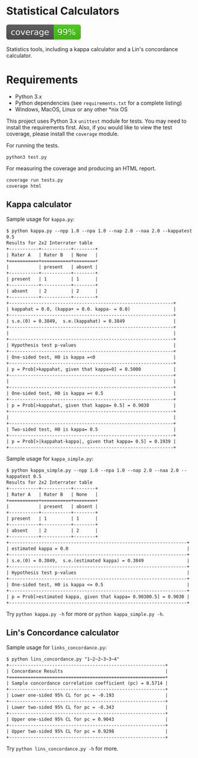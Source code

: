 # Statistical Calculators

![coverage-badge](coverage.svg)

Statistics tools, including a kappa calculator and a Lin's concordance calculator.

# Requirements

* Python 3.x
* Python dependencies (see `requirements.txt` for a complete listing)
* Windows, MacOS, Linux or any other *nix OS

This project uses Python 3.x `unittest` module for tests. You may need to install the
requirements first. Also, if you would like to view the test coverage, please
install the `coverage` module.

For running the tests.

```shell
python3 test.py
```

For measuring the coverage and producing an HTML report.

```shell
coverage run tests.py
coverage html
```

## Kappa calculator

Sample usage for `kappa.py`:

```shell
$ python kappa.py --npp 1.0 --npa 1.0 --nap 2.0 --naa 2.0 --kappatest 0.5
Results for 2x2 Interrater table
+-----------+-----------+--------+
| Rater A   | Rater B   | None   |
+===========+===========+========+
|           | present   | absent |
+-----------+-----------+--------+
| present   | 1         | 1      |
+-----------+-----------+--------+
| absent    | 2         | 2      |
+-----------+-----------+--------+
+-------------------------------------------------------------+
| kappahat = 0.0, (kappa+ = 0.0. kappa- = 0.0)                |
+-------------------------------------------------------------+
| s.e.(0) = 0.3849,  s.e.(kappahat) = 0.3849                  |
+-------------------------------------------------------------+
|                                                             |
+-------------------------------------------------------------+
| Hypothesis test p-values                                    |
+-------------------------------------------------------------+
| One-sided test, H0 is kappa =<0                             |
+-------------------------------------------------------------+
| p = Prob[>kappahat, given that kappa=0] = 0.5000            |
+-------------------------------------------------------------+
|                                                             |
+-------------------------------------------------------------+
| One-sided test, H0 is kappa =< 0.5                          |
+-------------------------------------------------------------+
| p = Prob[>kappahat, given that kappa= 0.5] = 0.9030         |
+-------------------------------------------------------------+
|                                                             |
+-------------------------------------------------------------+
| Two-sided test, H0 is kappa= 0.5                            |
+-------------------------------------------------------------+
| p = Prob[>|kappahat-kappa|, given that kappa= 0.5] = 0.1939 |
+-------------------------------------------------------------+
```

Sample usage for `kappa_simple.py`:

```shell
$ python kappa_simple.py --npp 1.0 --npa 1.0 --nap 2.0 --naa 2.0 --kappatest 0.5
Results for 2x2 Interrater table
+-----------+-----------+--------+
| Rater A   | Rater B   | None   |
+===========+===========+========+
|           | present   | absent |
+-----------+-----------+--------+
| present   | 1         | 1      |
+-----------+-----------+--------+
| absent    | 2         | 2      |
+-----------+-----------+--------+
+------------------------------------------------------------------+
| estimated kappa = 0.0                                            |
+------------------------------------------------------------------+
| s.e.(0) = 0.3849,  s.e.(estimated kappa) = 0.3849                |
+------------------------------------------------------------------+
| Hypothesis test p-values                                         |
+------------------------------------------------------------------+
| One-sided test, H0 is kappa <= 0.5                               |
+------------------------------------------------------------------+
| p = Prob[>estimated kappa, given that kappa= 0.90300.5] = 0.9030 |
+------------------------------------------------------------------+
```

Try `python kappa.py -h` for more or `python kappa_simple.py -h`.

## Lin's Concordance calculator

Sample usage for `links_concordance.py`:

```shell
$ python lins_concordance.py "1~2~2~3~3~4"
+----------------------------------------------------------+
| Concordance Results                                      |
+==========================================================+
| Sample concordance correlation coefficient (pc) = 0.5714 |
+----------------------------------------------------------+
| Lower one-sided 95% CL for pc = -0.193                   |
+----------------------------------------------------------+
| Lower two-sided 95% CL for pc = -0.343                   |
+----------------------------------------------------------+
| Upper one-sided 95% CL for pc = 0.9043                   |
+----------------------------------------------------------+
| Upper two-sided 95% CL for pc = 0.9298                   |
+----------------------------------------------------------+
```

Try `python lins_concordance.py -h` for more.
